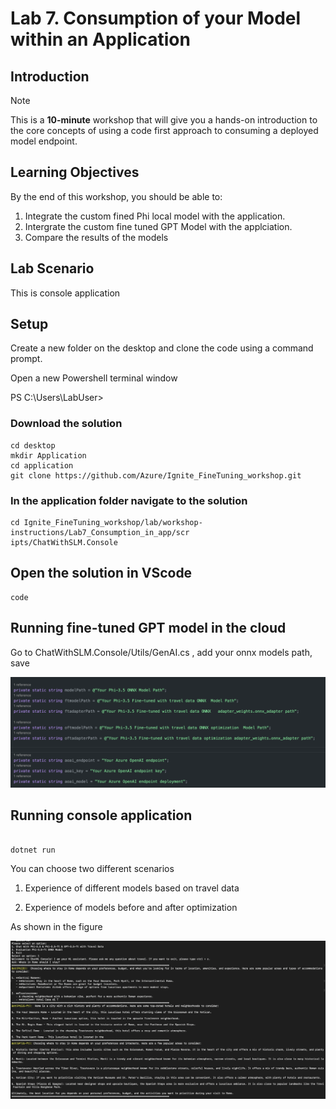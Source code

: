 # Lab 7. Consumption of your Model within an Application 

## Introduction

> [!NOTE]
>This is a **10-minute** workshop that will give you a hands-on introduction to the core concepts of using a code first approach to consuming a deployed model endpoint.

## Learning Objectives

By the end of this workshop, you should be able to:
1. Integrate the custom fined Phi local model with the application.
1. Intergrate the custom fine tuned GPT Model with the applciation.
2. Compare the results of the models

## Lab Scenario
This is console application


## Setup 

Create a new folder on the desktop and clone the code using a command prompt.

Open a new Powershell terminal window
 
PS C:\Users\LabUser>

### Download the solution 

```
cd desktop
mkdir Application
cd application
git clone https://github.com/Azure/Ignite_FineTuning_workshop.git
```

### In the application folder navigate to the solution 

```
cd Ignite_FineTuning_workshop/lab/workshop-instructions/Lab7_Consumption_in_app/scr
ipts/ChatWithSLM.Console
```
## Open the solution in VScode 

```
code
```

## Running fine-tuned GPT model in the cloud 

Go to ChatWithSLM.Console/Utils/GenAI.cs , add your onnx models path, save

![location](./images/location.png)


## Running console application


```

dotnet run

```

You can choose two different scenarios

1. Experience of different models based on travel data

2. Experience of models before and after optimization

As shown in the figure


![result](./images/result.png)